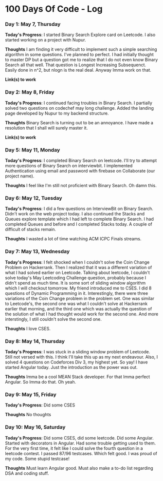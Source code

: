 # 100 Days Of Code - Log

### Day 1: May 7, Thursday

**Today's Progress**: I started Binary Search Explore card on Leetcode. I also started working on a project with Nupur.

**Thoughts** I am finding it very difficult to implement such a simple searching algorithm in some questions. I've planned to perfect. I had initially thought to master DP but a question got me to realize that I do not even know Binary Search all that well. That question is Longest Increasing Subsequenct. Easily done in n^2, but nlogn is the real deal. Anyway Imma work on that.

**Link(s) to work**

### Day 2: May 8, Friday

**Today's Progress**: I continued facing troubles in Binary Search. I partially solved two questions on codechef may long challenge. Added the landing page developed by Nupur to my backend structure. 

**Thoughts** Binary Search is turning out to be an annoyance. I have made a resolution that I shall will surely master it.

**Link(s) to work**

### Day 5: May 11, Monday

**Today's Progress**: I completed Binary Search on leetcode. I'll try to attempt more questions of Binary Search on interviewbit. I implemented Authentication using email and password with firebase on Collaborate (our project name). 

**Thoughts** I feel like I'm still not proficient with Binary Search. Oh damn this.

### Day 6: May 12, Tuesday

**Today's Progress**: I did a few questions on InterviewBit on Binary Search. Didn't work on the web project today. I also continued the Stacks and Queues explore template which I had left to complete Binary Search. I had completed Queues and before and I completed Stacks today. A couple of difficult of stacks remain.

**Thoughts** I wasted a lot of time watching ACM ICPC Finals streams. 

### Day 7: May 13, Wednesday

**Today's Progress**: I felt shocked when I couldn't solve the Coin Change Problem on Hackerrank. Then I realized that it was a different variation of what I had solved earlier on Leetcode. Talking about leetcode, I couldn't solve today's May Leetcoding Challenge question, probably because I didn't spend as much time. It is some sort of sliding window algorithm which I will checkout tomorrow. My friend introduced me to CSES. I did 8 questions of Dynamic Programming in it. Interestingly, there were three variations of the Coin Change problem in the problem set. One was similar to Leetcode's, the second one was what I couldn't solve at Hackerrank earlier that morning, and the third one which was actually the question of the solution of what I had thought would work for the second one. And more interstingly, I still couldn't solve the second one.

**Thoughts** I love CSES.

### Day 8: May 14, Thursday

**Today's Progress**: I was stuck in a sliding window problem of Leetcode. Still not versed with this. I think I'll take this up as my next endeavour. Also, I solved 4 questions on Codeforces Div 3, my highest yet. So yay! I have started Angular today. Just the introduction as the power was out. 

**Thoughts** Imma be a cool MEAN Stack developer. For that Imma perfect Angular. So Imma do that. Oh yeah. 

### Day 9: May 15, Friday

**Today's Progress**: Did some CSES

**Thoughts** No thoughts

### Day 10: May 16, Saturday

**Today's Progress**: Did some CSES, did some leetcode. Did some Angular. Started with decorators in Angular. Had some trouble getting used to them. For the very first time, it felt like I could solve the fourth question in a leetcode contest. I passed 87/96 testcases. Which felt good. I was proud of my code. Some stupid testcase!

**Thoughts** Must learn Angular good. Must also make a to-do list regarding DSA and coding stuff.